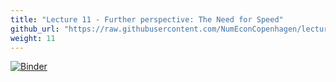 ```yaml
---
title: "Lecture 11 - Further perspective: The Need for Speed"
github_url: "https://raw.githubusercontent.com/NumEconCopenhagen/lectures-2019/master/110/The_Need_for_Speed.ipynb"
weight: 11
---
```

[![Binder](https://mybinder.org/badge_logo.svg)](https://mybinder.org/v2/gh/NumEconCopenhagen/lectures-2019/master?urlpath=lab/tree/11/The_Need_for_Speed.ipynb
)
